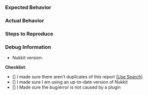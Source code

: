 <!--- Please do not ask questions or create discussion in the bug tracker. Use cloudburstmc.org forum or Discord for that. -->
<!--- ONLY POST ISSUES WITH A CLEAN SERVER ON THE LATEST VERSION -->

### Expected Behavior
<!--- What would you expect to happen -->



### Actual Behavior
<!--- What actually happened -->



### Steps to Reproduce
<!--- Reliable steps which someone can use to reproduce the issue. Please do not create issues for non reproducible bug! -->



### Debug Information
<!--- USE https://hastebin.com OR SIMILAR FOR ANY LOGS OR DUMPS -->
* Nukkit version: 


**Checklist**:
<!--- Make sure you've completed the following steps (put an "X" between of brackets): -->
- [] I made sure there aren't duplicates of this report [(Use Search)](https://github.com/CloudburstMC/Nukkit/issues?q=is%3Aissue+)
- [] I made sure I am using an up-to-date version of Nukkit
- [] I Made sure the bug/error is not caused by a plugin
